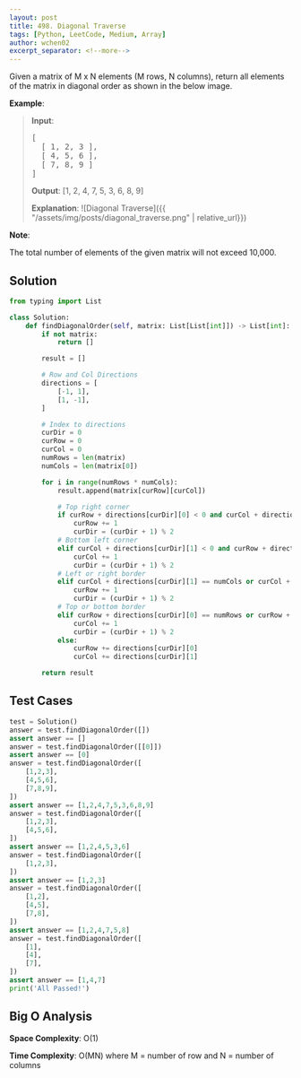```yaml
---
layout: post
title: 498. Diagonal Traverse
tags: [Python, LeetCode, Medium, Array]
author: wchen02
excerpt_separator: <!--more-->
---
```


Given a matrix of M x N elements (M rows, N columns), return all elements of the matrix in diagonal order as shown in the below image.
<!--more-->

**Example**:
> **Input**:
> <pre>
> [
>   [ 1, 2, 3 ],
>   [ 4, 5, 6 ],
>   [ 7, 8, 9 ]
> ]
> </pre>
>
> **Output**:
> [1, 2, 4, 7, 5, 3, 6, 8, 9]
>
> **Explanation**:
![Diagonal Traverse]({{ "/assets/img/posts/diagonal_traverse.png" | relative_url}})

**Note**:

The total number of elements of the given matrix will not exceed 10,000.

## Solution

```python
from typing import List

class Solution:
    def findDiagonalOrder(self, matrix: List[List[int]]) -> List[int]:
        if not matrix:
            return []

        result = []

        # Row and Col Directions
        directions = [
            [-1, 1],
            [1, -1],
        ]

        # Index to directions
        curDir = 0
        curRow = 0
        curCol = 0
        numRows = len(matrix)
        numCols = len(matrix[0])

        for i in range(numRows * numCols):
            result.append(matrix[curRow][curCol])

            # Top right corner
            if curRow + directions[curDir][0] < 0 and curCol + directions[curDir][1] == numCols:
                curRow += 1
                curDir = (curDir + 1) % 2
            # Bottom left corner
            elif curCol + directions[curDir][1] < 0 and curRow + directions[curDir][0] == numRows:
                curCol += 1
                curDir = (curDir + 1) % 2
            # Left or right border
            elif curCol + directions[curDir][1] == numCols or curCol + directions[curDir][1] < 0:
                curRow += 1
                curDir = (curDir + 1) % 2
            # Top or bottom border
            elif curRow + directions[curDir][0] == numRows or curRow + directions[curDir][0] < 0:
                curCol += 1
                curDir = (curDir + 1) % 2
            else:
                curRow += directions[curDir][0]
                curCol += directions[curDir][1]

        return result
```

## Test Cases

```python
test = Solution()
answer = test.findDiagonalOrder([])
assert answer == []
answer = test.findDiagonalOrder([[0]])
assert answer == [0]
answer = test.findDiagonalOrder([
    [1,2,3],
    [4,5,6],
    [7,8,9],
])
assert answer == [1,2,4,7,5,3,6,8,9]
answer = test.findDiagonalOrder([
    [1,2,3],
    [4,5,6],
])
assert answer == [1,2,4,5,3,6]
answer = test.findDiagonalOrder([
    [1,2,3],
])
assert answer == [1,2,3]
answer = test.findDiagonalOrder([
    [1,2],
    [4,5],
    [7,8],
])
assert answer == [1,2,4,7,5,8]
answer = test.findDiagonalOrder([
    [1],
    [4],
    [7],
])
assert answer == [1,4,7]
print('All Passed!')
```

## Big O Analysis

**Space Complexity**: O(1)

**Time Complexity**: O(MN) where M = number of row and N = number of columns

